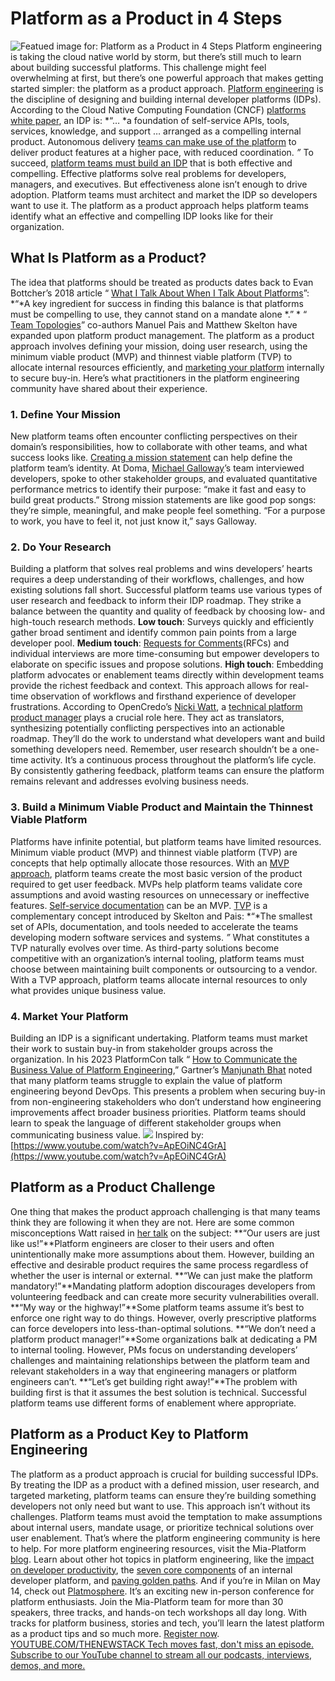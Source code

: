 # Platform as a Product in 4 Steps
![Featued image for: Platform as a Product in 4 Steps](https://cdn.thenewstack.io/media/2024/03/01fb5cc3-platform-1024x640.jpg)
Platform engineering is taking the cloud native world by storm, but there’s still much to learn about building successful platforms. This challenge might feel overwhelming at first, but there’s one powerful approach that makes getting started simpler: the platform as a product approach.
[Platform engineering](https://thenewstack.io/platform-engineering/) is the discipline of designing and building internal developer platforms (IDPs). According to the Cloud Native Computing Foundation (CNCF) [platforms white paper](https://tag-app-delivery.cncf.io/whitepapers/platforms/#what-is-a-platform), an IDP is: *“… *a foundation of self-service APIs, tools, services, knowledge, and support … arranged as a compelling internal product. Autonomous delivery [teams can make use of the platform](https://thenewstack.io/tame-the-tiger-a-lighthearted-guide-to-platform-teams/) to deliver product features at a higher pace, with reduced coordination. *”*
To succeed,
[platform teams must build an IDP](https://thenewstack.io/ebooks/platform-engineering/platform-engineering-what-you-need-to-know-now/) that is both effective and compelling. Effective platforms solve real problems for developers, managers, and executives. But effectiveness alone isn’t enough to drive adoption. Platform teams must architect and market the IDP so developers want to use it. The platform as a product approach helps platform teams identify what an effective and compelling IDP looks like for their organization.
## What Is Platform as a Product?
The idea that platforms should be treated as products dates back to Evan Bottcher’s 2018 article “
[What I Talk About When I Talk About Platforms](https://martinfowler.com/articles/talk-about-platforms.html)”: *“*A key ingredient for success in finding this balance is that platforms must be compelling to use, they cannot stand on a mandate alone *.” *
“
[Team Topologies](https://teamtopologies.com/)” co-authors Manuel Pais and Matthew Skelton have expanded upon platform product management.
The platform as a product approach involves defining your mission, doing user research, using the minimum viable product (MVP) and thinnest viable platform (TVP) to allocate internal resources efficiently, and
[marketing your platform](https://thenewstack.io/the-art-of-platform-marketing-youve-gotta-sell-it/) internally to secure buy-in. Here’s what practitioners in the platform engineering community have shared about their experience.
### 1. Define Your Mission
New platform teams often encounter conflicting perspectives on their domain’s responsibilities, how to collaborate with other teams, and what success looks like.
[Creating a mission statement](https://medium.com/@michael.roy.galloway/your-platform-org-needs-a-purpose-heres-how-to-find-it-64874b082d80) can help define the platform team’s identity. At Doma, [Michael Galloway](https://www.linkedin.com/in/michaelroygalloway/)’s team interviewed developers, spoke to other stakeholder groups, and evaluated quantitative performance metrics to identify their purpose: “make it fast and easy to build great products.”
Strong mission statements are like good pop songs: they’re simple, meaningful, and make people feel something. “For a purpose to work, you have to feel it, not just know it,” says Galloway.
### 2. Do Your Research
Building a platform that solves real problems and wins developers’ hearts requires a deep understanding of their workflows, challenges, and how existing solutions fall short. Successful platform teams use various types of user research and feedback to inform their IDP roadmap. They strike a balance between the quantity and quality of feedback by choosing low- and high-touch research methods.
**Low touch**: Surveys quickly and efficiently gather broad sentiment and identify common pain points from a large developer pool. **Medium touch**: [Requests for Comments](https://leaddev.com/technical-decision-making/thorough-team-guide-rfcs)(RFCs) and individual interviews are more time-consuming but empower developers to elaborate on specific issues and propose solutions. **High touch**: Embedding platform advocates or enablement teams directly within development teams provide the richest feedback and context. This approach allows for real-time observation of workflows and firsthand experience of developer frustrations.
According to OpenCredo’s
[Nicki Watt](https://www.linkedin.com/in/nickiwatt/), a [technical platform product manager](https://www.youtube.com/watch?v=gWPPnuQB4co) plays a crucial role here. They act as translators, synthesizing potentially conflicting perspectives into an actionable roadmap. They’ll do the work to understand what developers want and build something developers need.
Remember, user research shouldn’t be a one-time activity. It’s a continuous process throughout the platform’s life cycle. By consistently gathering feedback, platform teams can ensure the platform remains relevant and addresses evolving business needs.
### 3. Build a Minimum Viable Product and Maintain the Thinnest Viable Platform
Platforms have infinite potential, but platform teams have limited resources. Minimum viable product (MVP) and thinnest viable platform (TVP) are concepts that help optimally allocate those resources.
With an
[MVP approach](https://thenewstack.io/mvp-or-tvp-why-your-internal-developer-platform-needs-both/), platform teams create the most basic version of the product required to get user feedback. MVPs help platform teams validate core assumptions and avoid wasting resources on unnecessary or ineffective features. [Self-service documentation](https://thenewstack.io/documentation-is-more-than-your-thinnest-viable-platform/) can be an MVP. [TVP](https://github.com/TeamTopologies/Thinnest-Viable-Platform-examples) is a complementary concept introduced by Skelton and Pais: *“*The smallest set of APIs, documentation, and tools needed to accelerate the teams developing modern software services and systems. *”*
What constitutes a TVP naturally evolves over time. As third-party solutions become competitive with an organization’s internal tooling, platform teams must choose between maintaining built components or outsourcing to a vendor. With a TVP approach, platform teams allocate internal resources to only what provides unique business value.
### 4. Market Your Platform
Building an IDP is a significant undertaking. Platform teams must market their work to sustain buy-in from stakeholder groups across the organization.
In his 2023 PlatformCon talk “
[How to Communicate the Business Value of Platform Engineering](https://www.youtube.com/watch?v=hBnnOcsKgyc),” Gartner’s [Manjunath Bhat](https://www.linkedin.com/in/manjunathbhat/) noted that many platform teams struggle to explain the value of platform engineering beyond DevOps. This presents a problem when securing buy-in from non-engineering stakeholders who don’t understand how engineering improvements affect broader business priorities. Platform teams should learn to speak the language of different stakeholder groups when communicating business value. ![](https://cdn.thenewstack.io/media/2024/03/27c73a8f-image2.png)
Inspired by:
[https://www.youtube.com/watch?v=ApEOiNC4GrA](https://www.youtube.com/watch?v=ApEOiNC4GrA)
## Platform as a Product Challenge
One thing that makes the product approach challenging is that many teams think they are following it when they are not. Here are some common misconceptions Watt raised in
[her talk](https://www.youtube.com/watch?v=gWPPnuQB4co) on the subject: **“Our users are just like us!”**Platform engineers are closer to their users and often unintentionally make more assumptions about them. However, building an effective and desirable product requires the same process regardless of whether the user is internal or external. **“We can just make the platform mandatory!”**Mandating platform adoption discourages developers from volunteering feedback and can create more security vulnerabilities overall. **“My way or the highway!”**Some platform teams assume it’s best to enforce one right way to do things. However, overly prescriptive platforms can force developers into less-than-optimal solutions. **“We don’t need a platform product manager!”**Some organizations balk at dedicating a PM to internal tooling. However, PMs focus on understanding developers’ challenges and maintaining relationships between the platform team and relevant stakeholders in a way that engineering managers or platform engineers can’t. **“Let’s get building right away!”**The problem with building first is that it assumes the best solution is technical. Successful platform teams use different forms of enablement where appropriate.
## Platform as a Product Key to Platform Engineering
The platform as a product approach is crucial for building successful IDPs. By treating the IDP as a product with a defined mission, user research, and targeted marketing, platform teams can ensure they’re building something developers not only need but want to use.
This approach isn’t without its challenges. Platform teams must avoid the temptation to make assumptions about internal users, mandate usage, or prioritize technical solutions over user enablement. That’s where the platform engineering community is here to help.
For more platform engineering resources, visit the Mia-Platform
[blog](https://mia-platform.eu/blog/). Learn about other hot topics in platform engineering, like the [impact on developer productivity](https://mia-platform.eu/blog/platform-engineering-reduces-cognitive-load/), the [seven core components](https://mia-platform.eu/blog/seven-core-components-internal-developer-platform/) of an internal developer platform, and [paving golden paths](https://mia-platform.eu/blog/golden-paths-platform-engineering/).
And if you’re in Milan on May 14, check out
[Platmosphere](https://mia-platform.eu/platmosphere/). It’s an exciting new in-person conference for platform enthusiasts. Join the Mia-Platform team for more than 30 speakers, three tracks, and hands-on tech workshops all day long. With tracks for platform business, stories and tech, you’ll learn the latest platform as a product tips and so much more. [Register now](https://mia-platform.eu/platmosphere/#register). [
YOUTUBE.COM/THENEWSTACK
Tech moves fast, don't miss an episode. Subscribe to our YouTube
channel to stream all our podcasts, interviews, demos, and more.
](https://youtube.com/thenewstack?sub_confirmation=1)